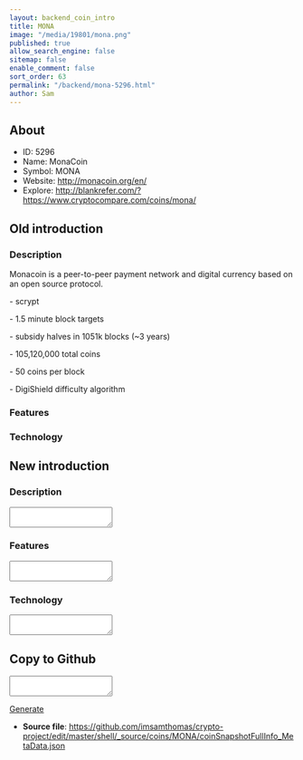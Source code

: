 ```yaml
---
layout: backend_coin_intro
title: MONA
image: "/media/19801/mona.png"
published: true
allow_search_engine: false
sitemap: false
enable_comment: false
sort_order: 63
permalink: "/backend/mona-5296.html"
author: Sam
---
```


## About

- ID: 5296
- Name: MonaCoin
- Symbol: MONA
- Website: http://monacoin.org/en/
- Explore: http://blankrefer.com/?https://www.cryptocompare.com/coins/mona/


## Old introduction

### Description

<p>Monacoin is a peer-to-peer payment network and digital currency based on an open source protocol.</p><p>- scrypt</p><p>- 1.5 minute block targets</p><p>- subsidy halves in 1051k blocks (~3 years)</p><p>- 105,120,000 total coins</p><p>- 50 coins per block</p><p>- DigiShield difficulty algorithm</p>

### Features


### Technology




## New introduction


### Description
<textarea id="meta_description" name="description"></textarea>

### Features
<textarea id="meta_features" name="features"></textarea>

### Technology
<textarea id="meta_technology" name="technology"></textarea>


## Copy to Github

<textarea id="coinsnapshotfullinfo_metadata"></textarea>

<a href="#gen" onclick="generateMetaDatJson()">Generate</a>

- **Source file**: <a href="https://github.com/imsamthomas/crypto-project/edit/master/shell/_source/coins/MONA/coinSnapshotFullInfo_MetaData.json">https://github.com/imsamthomas/crypto-project/edit/master/shell/_source/coins/MONA/coinSnapshotFullInfo_MetaData.json</a>

